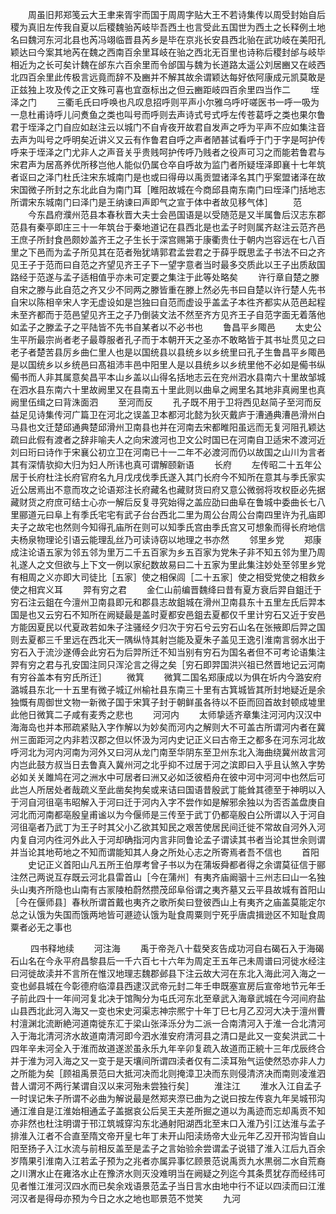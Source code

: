 <!-- { "loadSidebar": true } -->
　　周虽旧邦郑笺云大王聿来胥宇而国于周周字贴大王不若诗集传以周受封始自后稷为真旧左传我自夏以后稷魏骀芮岐毕吾西土也言受此五国世为西土之长释例土地名曰魏河东河北县也芮冯翊临晋县芮乡是毕在京兆长安县西北骀在武功岐在美阳孔颖达曰今案其地芮在魏之西南百余里耳岐在骀之西北无百里也诗称后稷封邰与岐毕相近为之长可矣计魏在邰东六百余里而令邰国与魏为长道路太遥公刘居豳又在岐西北四百余里此传极言远竟而辞不及豳并不解其故余谓颖达每好依阿康成元凯莫敢是正兹独上攻及传之正文殊可喜也宜亟标出之但云豳距岐四百余里四当作二
　　垤泽之门
　　三衢毛氏曰呼唤也凡叹息招呼则平声小尔雅乌呼吁嗟医书一呼一吸为一息杜甫诗呼儿问煑鱼之类也叫号而呼则去声诗式号式呼左传苍葛呼之类也果尔鲁君于垤泽之门自应如赵注云以城门不自肻夜开故君自发声之呼为平声不应如集注音去声为叫号之呼明矣近讲义又云有作鲁君自呼之声者陋甚试看呼于门于字是呵护传呼来于垤泽之门尤非人之声音关乎贵贱呵护传呼乃贱者之役声可习之而能若鲁君与宋君声为居髙养优所移岂他人能似仍属仓卒自呼故为监门者所疑垤泽即襄十七年筑者讴曰之泽门杜氏注宋东城南门是也或曰得毋以禹贡盟诸泽名其门乎案盟诸泽在故宋国微子所封之东北此自为南门耳［睢阳故城在今商邱县南东南门曰垤泽门括地志所谓宋东城南门曰泽门是王纳谏曰声即气之宣于体中者故见移气体］
　　范
　　今东昌府濮州范县本春秋晋大夫士会邑国语是以受随范是又半属鲁后汉志东郡范县有秦亭即庄三十一年筑台于秦地道记在县西北是也孟子时则属齐赵注云范齐邑王庶子所封食邑颇妙盖齐王之子生长于深宫赐第于康衢贵仕于朝内岂容远在七八百里之下邑而为孟子所见其在范者殆犹靖郭君孟尝君之于薛乎既思孟子书法不曰之齐见王子于范而曰自范之齐望见齐王子下一望字意者当时最多交质此以王子出质敌国路经于范遂与孟子适相值乎亦未可定要之集注于此等处略矣
　　许行章自楚之滕自宋之滕与此自范之齐又少不同两之滕皆重在滕上然必先书曰自楚以许行楚人先书自宋以陈相辛宋人字无虚设如是岂独曰自范而虚设乎盖孟子本徃齐都实从范邑起程未至齐都而于范邑望见齐王之子乃倒装文法不然至齐方见齐王子自范字面无着落他如孟子之滕孟子之平陆皆不先书自某者以不必书也
　　鲁昌平乡陬邑
　　太史公生平所最宗尚者老子最尊服者孔子而于本朝开天之圣亦不敢略皆于其书址贯见之曰老子者楚苦县厉乡曲仁里人也是以国统县以县统乡以乡统里曰孔子生鲁昌平乡陬邑是以国统乡以乡统邑曰髙祖沛丰邑中阳里人是以县统乡以乡统里他不必如是僃书纵僃书而人非其属意矣昌平本山乡盖以山得名括地志云在兖州泗水县南六十里故邹城在泗水县东南六十里故阙里又在县南五十里此则以曲阜之阙里名其地非真阙里也真阙里伍缉之曰背洙面泗
　　至河而反
　　孔子既不用于卫将西见赵简子至河而反益足见诗集传河广篇卫在河北之误盖卫本都河北懿为狄灭戴庐于漕通典漕邑滑州白马县也文迁楚邱通典楚邱滑州卫南县也并在河南去宋都睢阳虽远而无复河阻孔颖达疏曰此假有渡者之辞非喻夫人之向宋渡河也卫文公时国已在河南自卫适宋不渡河近刘曰珩曰诗作于宋襄公初立卫在河南已十一二年不必渡河而仍以故国之山川为言者其有深情欤抑大归为妇人所讳也真可谓解颐新语
　　长府
　　左传昭二十五年公居于长府杜注长府官府名九月戊戌伐季氏遂入其门长府今不知所在意其与季氏家实近公居焉出不意而攻之论语郑注长府藏名也藏财货曰府又意公微弱将攻权臣必先据藏财货之府庶可结士心亦一解后反复寻究始得之盖应劭曰曲阜在鲁城中委曲长七八里郦道元曰阜上有季氏宅宅有武子台台西北二里为周公台周公台南四里许为孔庙即夫子之故宅也然则今知得孔庙所在则可以知季氏宫由季氏宫又可想象而得长府地信夫杨泉物理论引语云能理乱丝乃可读诗窃以地理之书亦然
　　邻里乡党
　　郑康成注论语五家为邻五邻为里万二千五百家为乡五百家为党朱子非不知五邻为里乃周礼遂人之文但欲与上下文一例以家纪数故易曰二十五家为里此集注妙处至邻里乡党有相周之义亦即大司徒比［五家］使之相保闾［二十五家］使之相受党使之相救乡使之相宾义耳
　　羿有穷之君
　　金仁山前编晋魏绛曰昔有夏方衰后羿自鉏迁于穷石注云鉏在今澶州卫南县即元和郡县志故鉏城在滑州卫南县东十五里左氏后羿本国是也又云穷石不知所在阙疑最是盖时夏都安邑鉏去夏都仅千里计穷石又近于安邑方能因夏民以代夏政若如朱子注骚经夕归次于穷石兮云穷石山名在张掖即后羿之国则去夏都三千里远在西北天一隅纵恃其射岂能及夏朱子盖见王逸引淮南言弱水出于穷石入于流沙遂傅会此穷石为后羿所迁不知当别有穷石为国名者但不可考论语集注羿有穷之君与孔安国注同只浑沦言之得之矣［穷石即羿国洪兴祖已然晋地记云河南有穷谷盖本有穷氏所迁］
　　微箕
　　微箕二国名郑康成以为俱在圻内今潞安府潞城县东北一十五里有微子城辽州榆社县东南三十里有古箕城皆其所封地疑近是余独慨有周御世文物一新微子国于宋箕子封于朝鲜虽各待以不臣而回首故封顿成墟里此他日微箕二子咸有麦秀之悲也
　　河河内
　　太师挚适齐章集注河河内汉汉中海海岛也并本邢疏紧贴入字作解以为妙矣而河内之解则大不可盖古所谓河内者在冀州三面距河之内非若汉郡之但以怀汲为河内史记正义曰古帝王之都多在河东河北故呼河北为河内河南为河外又曰河从龙门南至华阴东至卫州东北入海曲绕冀州故言河内岂此鼓方叔当日去鲁真入冀州河之北乎抑不过居于河之滨即曰入乎且认煞入字势必如关关雎鸠在河之洲水中可居者曰洲又必如泛彼栢舟在彼中河中河河中也然后可此岂人所居处者哉疏义至此凿矣拘矣或来诘曰国语昔殷武丁能耸其德至于神明以入于河自河徂亳韦昭解入于河曰迁于河内入字不尝作如是解邪余独以为否否盖盘庚自河北而河南都亳殷皇甫谧以为今偃师是三传至于武丁仍都亳殷白公所谓以入于河自河徂亳者乃武丁为王子时其父小乙欲其知民之艰苦使居民间迁徙不常故自河外入河内复自河内徃河外此入于河却确指河内言非同鲁论孟子谓读其书者当论其世余则谓并当论其地苟地之不知而谓能知其人身之所处心志之所寄焉者吾不信也
　　首阳
　　史记正义首阳山凡五所王伯厚考曾子书以为在蒲坂舜都者得之余谓莫征信于郦注然己两说互存既云河北县雷首山［今在蒲州］有夷齐庙阚骃十三州志曰山一名独头山夷齐所隐也山南有古冡陵柏蔚然攒茂邱阜俗谓之夷齐墓又云平县故城有首阳山［今在偃师县］春秋所谓首戴也夷齐之歌所矣曰登彼西山上有夷齐之庙盖莫能定尔总之认饿为失国而饿两地皆可遯迹认饿为耻食周粟则宁死乎唐虞揖逊区不知耻食周粟者必无之事也

　　
四书释地续
　　河注海
　　禹于帝尧八十载癸亥告成功河自右碣石入于海碣石山名在今永平府昌黎县后一千六百七十六年为周定王五年己未周谱曰河徙水经注曰河徙故渎并不言所在惟汉地理志魏郡邺县下注云故大河在东北入海此河入海之一变也邺县城在今彰德府临漳县西逮汉武帝元封二年壬申既塞宣房后宣帝地节元年壬子前此四十一年间河复北决于馆陶分为屯氏河东北至章武入海章武城在今河间府盐山县西北此河入海又一变也宋史河渠志神宗熈宁十年丁巳七月乙丒河大决于澶州曹村澶渊北流断絶河道南徙东汇于梁山张泽泺分为二派一合南清河入于淮一合北清河入于海北清河济水故道南清河即今泗水淮安府清河县之清口是此又一变矣洪武二十四年辛未河全入于淮而故道遂淤虽永乐九年辛卯复疏入故道而正綂十三年戊辰终合并于淮为河入海之又一变于是天壤间所谓四渎者仅有二渎耳殆气运使然恐亦非人力之所能为矣［顾祖禹景范曰大抵河决而北则掩漳卫决而东则侵清济决而南则凌淮泗昔人谓河不两行某谓自汉以来河殆未尝独行矣］
　　淮注江
　　淮水入江自孟子一时误记朱子所谓不必曲为解说最是然郑夹漈已曲为之说曰按左传哀九年吴城邗沟通江淮自是江淮始相通孟子盖据哀公后吴王夫差所掘之道以为禹迹而忘却禹贡不知亦非然也杜注明谓于邗江筑城穿沟东北通射阳湖西北至末口入淮乃引江达淮与孟子排淮入江者不合直至隋文帝开皇七年丁未开山阳渎炀帝大业元年乙丒开邗沟皆自山阳至扬子入江水流与前相反盖至是孟子之言始验余尝谓孟子说错了淮入江后九百余岁隋果引淮南入江若孟子预为之兆者亦属异事忆顾景范说禹贡九水黒弱二水自荒裔之川渭水止在雍洛水止在豫济水则灭没难明当在阙疑之列迄今其条贯犹存而经纬可见者惟江淮河汉四水而已矣余戏语景范孟子当日言水由地中行不证以四渎而曰江淮河汉者是得母亦预为今日之水之地也耶景范不觉笑
　　九河
